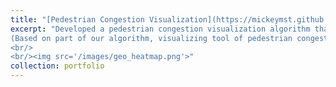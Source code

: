 ```yaml
---
title: "[Pedestrian Congestion Visualization](https://mickeymst.github.io/portfolio/#)"
excerpt: "Developed a pedestrian congestion visualization algorithm that use GPS based user log and OpenStreetMap's road information.  
(Based on part of our algorithm, visualizing tool of pedestrian congestion has released [here](https://www.blogwatcher.co.jp/new-s/esri20190716/)).
<br/>
<br/><img src='/images/geo_heatmap.png'>"
collection: portfolio
---
```

